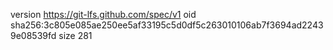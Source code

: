 version https://git-lfs.github.com/spec/v1
oid sha256:3c805e085ae250ee5af33195c5d0df5c263010106ab7f3694ad22439e08539fd
size 281

